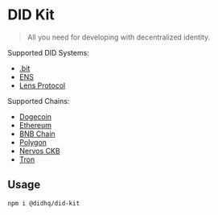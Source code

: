 # DID Kit

> All you need for developing with decentralized identity.

Supported DID Systems:

- [.bit](https://d.id/products/bit)
- [ENS](https://ens.domains/)
- [Lens Protocol](https://www.lens.xyz/)

Supported Chains:

- [Dogecoin](https://dogecoin.com/)
- [Ethereum](https://ethereum.org/)
- [BNB Chain](https://www.bnbchain.org/)
- [Polygon](https://polygon.technology/)
- [Nervos CKB](https://www.nervos.org/)
- [Tron](https://tron.network/)

## Usage

```
npm i @didhq/did-kit
```
